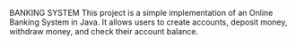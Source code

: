 BANKING SYSTEM 
This project is a simple implementation of an Online Banking System in Java. It allows users to create accounts, deposit money, withdraw money, and check their account balance.
